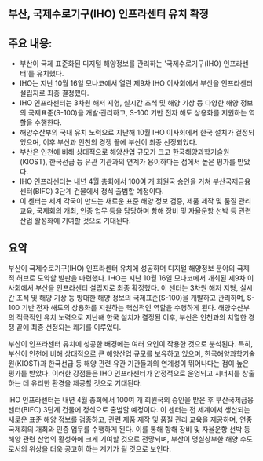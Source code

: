 ## 부산, 국제수로기구(IHO) 인프라센터 유치 확정

## 주요 내용:
*   부산이 국제 표준화된 디지털 해양정보를 관리하는 '국제수로기구(IHO) 인프라센터'를 유치했다.
*   IHO는 지난 10월 16일 모나코에서 열린 제9차 IHO 이사회에서 부산을 인프라센터 설립지로 최종 결정했다.
*   IHO 인프라센터는 3차원 해저 지형, 실시간 조석 및 해양 기상 등 다양한 해양 정보의 국제표준(S-100)을 개발·관리하고, S-100 기반 전자 해도 상용화를 지원하는 역할을 수행한다.
*   해양수산부의 국내 유치 노력으로 지난해 10월 IHO 이사회에서 한국 설치가 결정되었으며, 이후 부산과 인천의 경쟁 끝에 부산이 최종 선정되었다.
*   부산은 인천에 비해 상대적으로 해양산업 규모가 크고 한국해양과학기술원(KIOST), 한국선급 등 유관 기관과의 연계가 용이하다는 점에서 높은 평가를 받았다.
*   IHO 인프라센터는 내년 4월 총회에서 100여 개 회원국 승인을 거쳐 부산국제금융센터(BIFC) 3단계 건물에서 정식 출범할 예정이다.
*   이 센터는 세계 각국이 만드는 새로운 표준 해양 정보 검증, 제품 제작 및 품질 관리 교육, 국제회의 개최, 인증 업무 등을 담당하며 항해 장비 및 자율운항 선박 등 관련 산업 활성화에 기여할 것으로 기대된다.

## 요약

부산이 국제수로기구(IHO) 인프라센터 유치에 성공하며 디지털 해양정보 분야의 국제적 허브로 도약할 발판을 마련했다. IHO는 지난 10월 16일 모나코에서 개최된 제9차 이사회에서 부산을 인프라센터 설립지로 최종 확정했다. 이 센터는 3차원 해저 지형, 실시간 조석 및 해양 기상 등 방대한 해양 정보의 국제표준(S-100)을 개발하고 관리하며, S-100 기반 전자 해도의 상용화를 지원하는 핵심적인 역할을 수행하게 된다. 해양수산부의 적극적인 유치 노력으로 지난해 한국 설치가 결정된 이후, 부산은 인천과의 치열한 경쟁 끝에 최종 선정되는 쾌거를 이루었다.

부산이 인프라센터 유치에 성공한 배경에는 여러 요인이 작용한 것으로 분석된다. 특히, 부산이 인천에 비해 상대적으로 큰 해양산업 규모를 보유하고 있으며, 한국해양과학기술원(KIOST)과 한국선급 등 해양 관련 유관 기관들과의 연계성이 뛰어나다는 점이 높은 평가를 받았다. 이러한 강점들은 IHO 인프라센터가 안정적으로 운영되고 시너지를 창출하는 데 유리한 환경을 제공할 것으로 기대된다.

IHO 인프라센터는 내년 4월 총회에서 100여 개 회원국의 승인을 받은 후 부산국제금융센터(BIFC) 3단계 건물에 정식으로 출범할 예정이다. 이 센터는 전 세계에서 생산되는 새로운 표준 해양 정보를 검증하고, 관련 제품 제작 및 품질 관리 교육을 제공하며, 연중 국제회의 개최와 인증 업무를 수행하게 된다. 이를 통해 항해 장비 및 자율운항 선박 등 해양 관련 산업의 활성화에 크게 기여할 것으로 전망되며, 부산이 명실상부한 해양 수도로서의 위상을 더욱 공고히 하는 계기가 될 것으로 보인다.